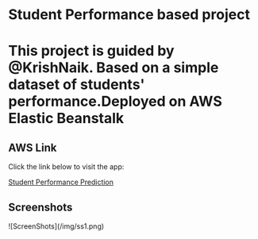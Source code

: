 <h1> Student Performance based project<h1>
<p>This project is guided by @KrishNaik. Based on a simple dataset of students' performance.Deployed on AWS Elastic Beanstalk</p>

<h2>AWS Link</h2>
<p>Click the link below to visit the app:</p>
    <a href="http://studentperformance-env.eba-jbdajxf9.us-east-1.elasticbeanstalk.com/Predictions">Student Performance Prediction</a>
<h2> Screenshots</h2>
![ScreenShots](/img/ss1.png)
